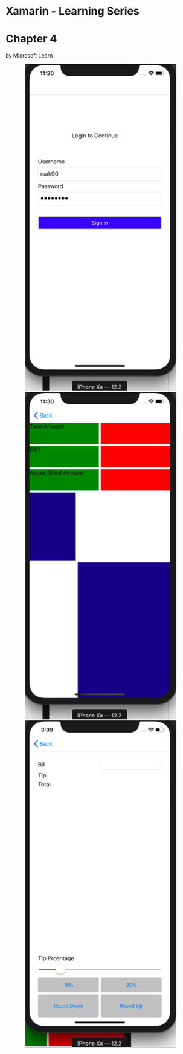 # Xamarin - Learning Series 
# Chapter 4

by Microsoft Learn

<p align="center">
<img  width="400" src="11.png"/>
  <img  width="400" src="22.png"/>
  <img  width="400" src="33.png"/>

</p>

